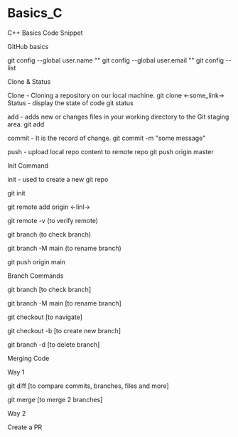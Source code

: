 # Basics_C
C++ Basics Code  Snippet


GitHub basics


git config --global user.name "<username>"
git config --global user.email "<email-id>"
git config --list


Clone & Status

Clone - Cloning a repository on our local machine.
  git clone <-some_link->
Status - display the state of code
  git status

add - adds new or changes files in your working directory to the Git staging area.
    git add <file name>

commit - It is the record of change.
   git commit -m "some message"

push - upload local repo content to remote repo
  git push origin master

Init Command

init - used to create a new git repo

git init 

git remote add origin <-linl->

git remote -v (to verify remote)

git branch (to check branch)

git branch -M main (to rename branch)

git push origin main


Branch Commands

git branch [to check branch]

git branch -M main [to rename branch]

git checkout <branch name> [to navigate]

git checkout -b <new branch name> [to create new branch]

git branch -d <branch name> [to delete branch]

Merging Code

Way 1 

git diff <branch name> [to compare commits, branches, files and more]

git merge <branch name> [to merge 2 branches]


Way 2


Create a PR